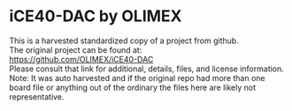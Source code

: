 
# iCE40-DAC by OLIMEX  
This is a harvested standardized copy of a project from github.  
The original project can be found at:  
https://github.com/OLIMEX/iCE40-DAC  
Please consult that link for additional, details, files, and license information.  
Note: It was auto harvested and if the original repo had more than one board file or anything out of the ordinary the files here are likely not representative.  
    